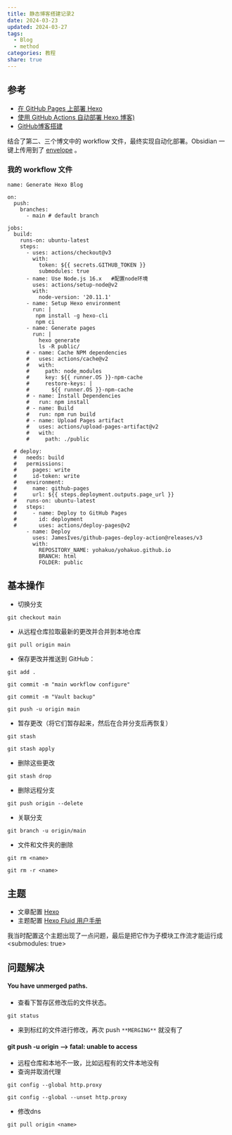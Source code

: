 ```yaml
---
title: 静态博客搭建记录2
date: 2024-03-23
updated: 2024-03-27
tags:
  - Blog
  - method
categories: 教程
share: true
---
```


## 参考
- [在 GitHub Pages 上部署 Hexo ](https://hexo.io/zh-cn/docs/github-pages)
- [ 使用 GitHub Actions 自动部署 Hexo 博客)](https://oreo.life/blog/2021-09-01-deploy-hexo-with-github-actions-1/)
- [GitHub博客搭建](https://mxts.jiujiuer.xyz/2022/11/25/%E8%AE%A1%E7%AE%97%E6%9C%BA%E7%A7%91%E5%AD%A6/GitHub%E5%8D%9A%E5%AE%A2%E6%90%AD%E5%BB%BA/)

结合了第二、三个博文中的 workflow 文件，最终实现自动化部署。Obsidian 一键上传用到了 [envelope](https://github.com/Enveloppe/obsidian-enveloppe) 。

### 我的 workflow 文件
```
name: Generate Hexo Blog

on:
  push:
    branches:
      - main # default branch

jobs:
  build:
    runs-on: ubuntu-latest
    steps:
      - uses: actions/checkout@v3
        with:
          token: ${{ secrets.GITHUB_TOKEN }}
          submodules: true
      - name: Use Node.js 16.x   #配置node环境
        uses: actions/setup-node@v2
        with:
          node-version: '20.11.1'
      - name: Setup Hexo environment
        run: |
         npm install -g hexo-cli
         npm ci
      - name: Generate pages
        run: |
          hexo generate
          ls -R public/
      # - name: Cache NPM dependencies  
      #   uses: actions/cache@v2
      #   with:
      #     path: node_modules
      #     key: ${{ runner.OS }}-npm-cache
      #     restore-keys: |
      #       ${{ runner.OS }}-npm-cache
      # - name: Install Dependencies
      #   run: npm install
      # - name: Build
      #   run: npm run build
      # - name: Upload Pages artifact
      #   uses: actions/upload-pages-artifact@v2
      #   with:
      #     path: ./public
      
  # deploy:
  #   needs: build
  #   permissions:
  #     pages: write
  #     id-token: write
  #   environment:
  #     name: github-pages
  #     url: ${{ steps.deployment.outputs.page_url }}
  #   runs-on: ubuntu-latest
  #   steps:
  #     - name: Deploy to GitHub Pages
  #       id: deployment
  #       uses: actions/deploy-pages@v2
      - name: Deploy
        uses: JamesIves/github-pages-deploy-action@releases/v3
        with:
          REPOSITORY_NAME: yohakuo/yohakuo.github.io
          BRANCH: html
          FOLDER: public
```

## 基本操作
- 切换分支
```
git checkout main
```
- 从远程仓库拉取最新的更改并合并到本地仓库
```
git pull origin main
```
- 保存更改并推送到 GitHub：
```
git add .  
```
```
git commit -m "main workflow configure"  
```
```
git commit -m "Vault backup"
```
```
git push -u origin main
```

- 暂存更改（将它们暂存起来，然后在合并分支后再恢复）
```
git stash
```
```
git stash apply
```
- 删除这些更改
```
git stash drop
```
- 删除远程分支
```
git push origin --delete
```
- 关联分支
```
git branch -u origin/main
```
- 文件和文件夹的删除
```
git rm <name>
```
```
git rm -r <name>
```

## 主题
- 文章配置 [ Hexo](https://hexo.io/zh-cn/docs/front-matter)
- 主题配置 [ Hexo Fluid 用户手册 ](https://hexo.fluid-dev.com/docs/guide/#%E6%9C%AC%E5%9C%B0%E6%90%9C%E7%B4%A2)

我当时配置这个主题出现了一点问题，最后是把它作为子模块工作流才能运行成<submodules: true>

## 问题解决
####  You have unmerged paths.
- 查看下暂存区修改后的文件状态。
```
git status
```
- 来到标红的文件进行修改，再次 push `**MERGING**` 就没有了

#### git push -u origin --> fatal: unable to access 
- 远程仓库和本地不一致，比如远程有的文件本地没有
- 查询并取消代理
```
git config --global http.proxy
 
git config --global --unset http.proxy
```
- 修改dns
```
git pull origin <name>
```





